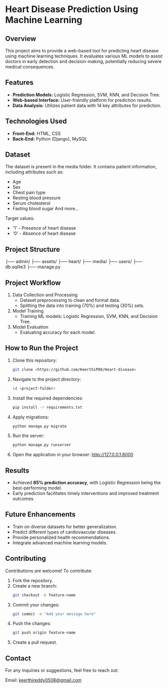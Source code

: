 # Heart Disease Prediction Using Machine Learning

## Overview

This project aims to provide a web-based tool for predicting heart disease using machine learning techniques. It evaluates various ML models to assist doctors in early detection and decision-making, potentially reducing severe medical consequences.

## Features

- **Prediction Models:** Logistic Regression, SVM, KNN, and Decision Tree.
- **Web-based Interface:** User-friendly platform for prediction results.
- **Data Analysis:** Utilizes patient data with 14 key attributes for prediction.

## Technologies Used

- **Front-End:** HTML, CSS
- **Back-End:** Python (Django), MySQL

## Dataset

The dataset is present in the media folder. It contains patient information, including attributes such as:

- Age
- Sex
- Chest pain type
- Resting blood pressure
- Serum cholesterol
- Fasting blood sugar
And more...

Target values:

- '1' - Presence of heart disease
- '0' - Absence of heart disease

## Project Structure
├── admin/
├── assets/
├── heart/
├── media/
├── users/
├── db.sqlite3
├── manage.py 

## Project Workflow

1. Data Collection and Processing
   - Dataset preprocessing to clean and format data.
   - Splitting the data into training (70%) and testing (30%) sets.
2. Model Training
   - Training ML models: Logistic Regression, SVM, KNN, and Decision Tree.
3. Model Evaluation
   - Evaluating accuracy for each model.

## How to Run the Project  
1. Clone this repository:  
   ```bash
   git clone <https://github.com/KeerthiP08/Heart-disease>
2. Navigate to the project directory:
   ```bash
   cd <project-folder>
3. Install the required dependencies:
   ```bash
   pip install -r requirements.txt
4. Apply migrations:
   ```bash
   python manage.py migrate
5. Run the server:
   ```bash
   python manage.py runserver
6. Open the application in your browser:
   http://127.0.0.1:8000

## Results

- Achieved **85% prediction accuracy**, with Logistic Regression being the best-performing model.
- Early prediction facilitates timely interventions and improved treatment outcomes.

## Future Enhancements
- Train on diverse datasets for better generalization.
- Predict different types of cardiovascular diseases.
- Provide personalized health recommendations.
- Integrate advanced machine learning models.

## Contributing

Contributions are welcome!
To contribute:

1. Fork the repository.
2. Create a new branch:
   ```bash
   git checkout -b feature-name
3. Commit your changes:
   ```bash
   git commit -m "Add your message here"
4. Push the changes:
   ```bash
   git push origin feature-name
5. Create a pull request.

## Contact

For any inquiries or suggestions, feel free to reach out:

Email: keerthireddy0508@gmail.com
